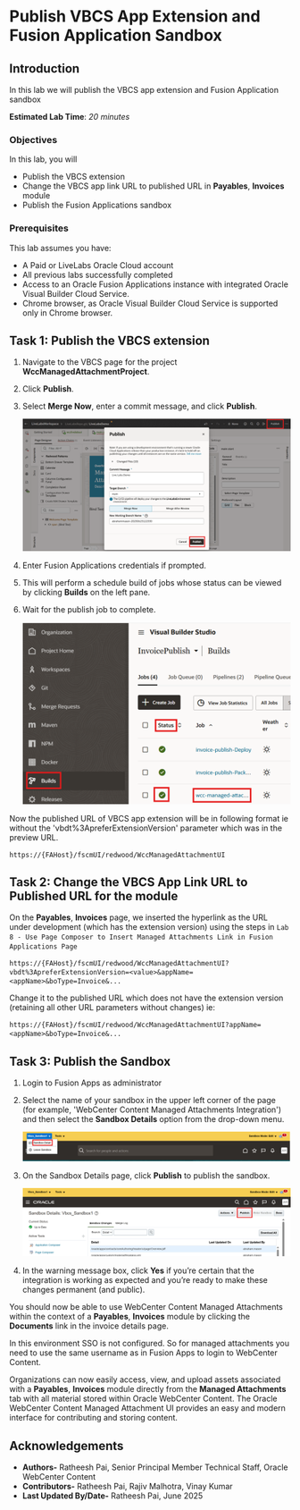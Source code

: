 # Publish VBCS App Extension and Fusion Application Sandbox

## Introduction

In this lab we will publish the VBCS app extension and Fusion Application sandbox

**Estimated Lab Time**: *20 minutes*

### Objectives

In this lab, you will

- Publish the VBCS extension
- Change the VBCS app link URL to published URL in **Payables**, **Invoices** module
- Publish the Fusion Applications sandbox

### Prerequisites

This lab assumes you have:

- A Paid or LiveLabs Oracle Cloud account
- All previous labs successfully completed
- Access to an Oracle Fusion Applications instance with integrated Oracle Visual Builder Cloud Service.
- Chrome browser, as Oracle Visual Builder Cloud Service is supported only in Chrome browser.

## Task 1: Publish the VBCS extension

1. Navigate to the VBCS page for the project **WccManagedAttachmentProject**.

2. Click **Publish**.

3. Select **Merge Now**, enter a commit message, and click **Publish**.

   ![This image shows VBCS App Publish Dialog](images/vbcs-app-publish.png "VBCS App Publish Dialog")

4. Enter Fusion Applications credentials if prompted.

5. This will perform a schedule build of jobs whose status can be viewed by clicking **Builds** on the left pane.

6. Wait for the publish job to complete.

   ![This image shows VBCS Application Extension Publish Status](images/app-publish-status.png "VBCS Application Extension Publish Status")

Now the published URL of VBCS app extension will be in following format ie without the 'vbdt%3ApreferExtensionVersion' parameter which was in the preview URL.

```text
https://{FAHost}/fscmUI/redwood/WccManagedAttachmentUI
```

## Task 2: Change the VBCS App Link URL to Published URL for the module

On the **Payables**, **Invoices** page, we inserted the hyperlink as the URL under development (which has the extension version) using the steps in  `Lab 8 - Use Page Composer to Insert Managed Attachments Link in Fusion Applications Page`

 ```text
 https://{FAHost}/fscmUI/redwood/WccManagedAttachmentUI?vbdt%3ApreferExtensionVersion=<value>&appName=<appName>&boType=Invoice&...
 ```

Change it to the published URL which does not have the extension version (retaining all other URL parameters without changes) ie:

 ```text
 https://{FAHost}/fscmUI/redwood/WccManagedAttachmentUI?appName=<appName>&boType=Invoice&...
 ```

## Task 3: Publish the Sandbox

1. Login to Fusion Apps as administrator

2. Select the name of your sandbox in the upper left corner of the page (for example, 'WebCenter Content Managed Attachments Integration') and then select the **Sandbox Details** option from the drop-down menu.

   ![This image shows Sandbox Details Menu](images/sandbox-details.png "Sandbox Details Menu")

3. On the Sandbox Details page, click **Publish** to publish the sandbox.

   ![This image shows Sandbox Publish Button](images/sandbox-publish.png "Sandbox Publish Button")

4. In the warning message box, click **Yes** if you’re certain that the integration is working as expected and you’re ready to make these changes permanent (and public).

You should now be able to use WebCenter Content Managed Attachments within the context of a **Payables**, **Invoices** module by clicking the **Documents** link in the invoice details page.

In this environment SSO is not configured. So for managed attachments you need to use the same username as in Fusion Apps to login to WebCenter Content.

Organizations can now easily access, view, and upload assets associated with a **Payables**, **Invoices** module directly from the **Managed Attachments** tab with all material stored within Oracle WebCenter Content. The Oracle WebCenter Content Managed Attachment UI provides an easy and modern interface for contributing and storing content.

## Acknowledgements

- **Authors-** Ratheesh Pai, Senior Principal Member Technical Staff, Oracle WebCenter Content
- **Contributors-** Ratheesh Pai, Rajiv Malhotra, Vinay Kumar
- **Last Updated By/Date-** Ratheesh Pai, June 2025
